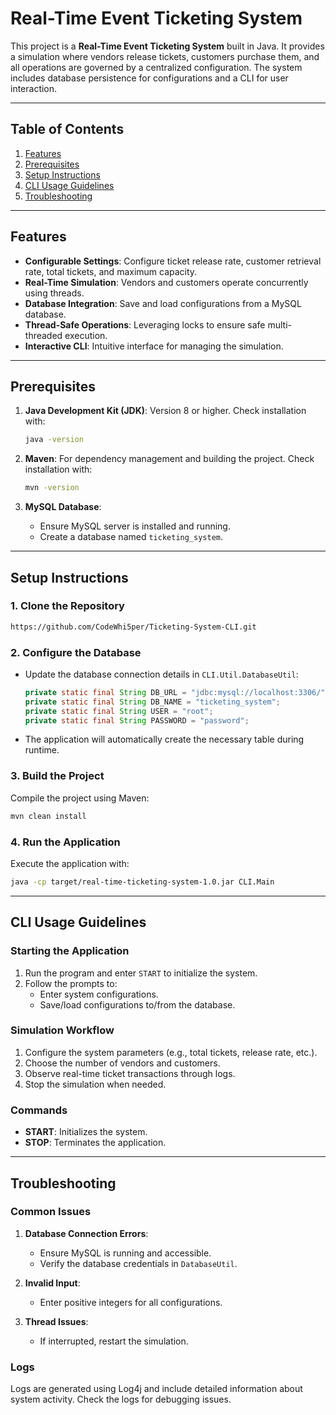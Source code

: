
# Real-Time Event Ticketing System

This project is a **Real-Time Event Ticketing System** built in Java. It provides a simulation where vendors release tickets, customers purchase them, and all operations are governed by a centralized configuration. The system includes database persistence for configurations and a CLI for user interaction.

---

## Table of Contents
1. [Features](#features)
2. [Prerequisites](#prerequisites)
3. [Setup Instructions](#setup-instructions)
4. [CLI Usage Guidelines](#cli-usage-guidelines)
5. [Troubleshooting](#troubleshooting)

---

## Features

- **Configurable Settings**: Configure ticket release rate, customer retrieval rate, total tickets, and maximum capacity.
- **Real-Time Simulation**: Vendors and customers operate concurrently using threads.
- **Database Integration**: Save and load configurations from a MySQL database.
- **Thread-Safe Operations**: Leveraging locks to ensure safe multi-threaded execution.
- **Interactive CLI**: Intuitive interface for managing the simulation.

---

## Prerequisites

1. **Java Development Kit (JDK)**: Version 8 or higher. Check installation with:
   ```bash
   java -version
   ```

2. **Maven**: For dependency management and building the project. Check installation with:
   ```bash
   mvn -version
   ```

3. **MySQL Database**:
    - Ensure MySQL server is installed and running.
    - Create a database named `ticketing_system`.

---

## Setup Instructions

### 1. Clone the Repository
```bash
https://github.com/CodeWhi5per/Ticketing-System-CLI.git
```

### 2. Configure the Database
- Update the database connection details in `CLI.Util.DatabaseUtil`:
   ```java
   private static final String DB_URL = "jdbc:mysql://localhost:3306/";
   private static final String DB_NAME = "ticketing_system";
   private static final String USER = "root";
   private static final String PASSWORD = "password";
   ```

- The application will automatically create the necessary table during runtime.

### 3. Build the Project
Compile the project using Maven:
```bash
mvn clean install
```

### 4. Run the Application
Execute the application with:
```bash
java -cp target/real-time-ticketing-system-1.0.jar CLI.Main
```

---

## CLI Usage Guidelines

### Starting the Application
1. Run the program and enter `START` to initialize the system.
2. Follow the prompts to:
    - Enter system configurations.
    - Save/load configurations to/from the database.

### Simulation Workflow
1. Configure the system parameters (e.g., total tickets, release rate, etc.).
2. Choose the number of vendors and customers.
3. Observe real-time ticket transactions through logs.
4. Stop the simulation when needed.

### Commands
- **START**: Initializes the system.
- **STOP**: Terminates the application.

---

## Troubleshooting

### Common Issues
1. **Database Connection Errors**:
    - Ensure MySQL is running and accessible.
    - Verify the database credentials in `DatabaseUtil`.

2. **Invalid Input**:
    - Enter positive integers for all configurations.

3. **Thread Issues**:
    - If interrupted, restart the simulation.

### Logs
Logs are generated using Log4j and include detailed information about system activity. Check the logs for debugging issues.


